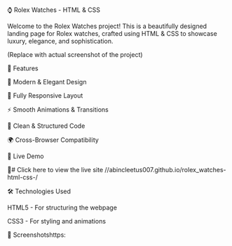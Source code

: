 ⌚ Rolex Watches - HTML & CSS

Welcome to the Rolex Watches project! This is a beautifully designed landing page for Rolex watches, crafted using HTML & CSS to showcase luxury, elegance, and sophistication.

 (Replace with actual screenshot of the project)

🌟 Features

🎨 Modern & Elegant Design

📱 Fully Responsive Layout

⚡ Smooth Animations & Transitions

🎯 Clean & Structured Code

🌍 Cross-Browser Compatibility

🚀 Live Demo

🔗# Click here to view the live site
//abincleetus007.github.io/rolex_watches-html-css-/

🛠️ Technologies Used

HTML5 - For structuring the webpage

CSS3 - For styling and animations

📸 Screenshotshttps:
